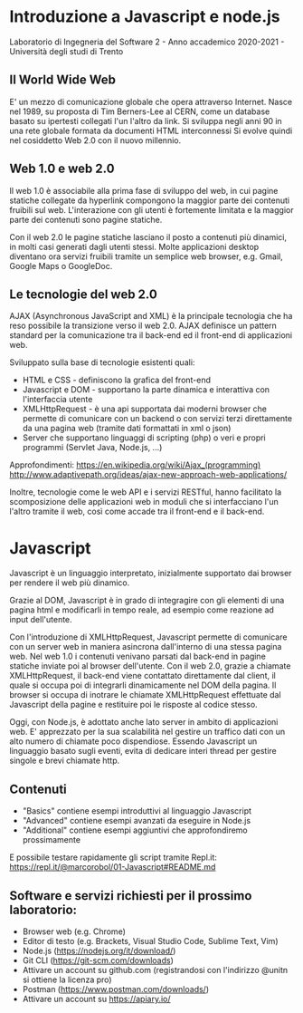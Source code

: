 # Introduzione a Javascript e node.js
Laboratorio di Ingegneria del Software 2 - Anno accademico 2020-2021 - Università degli studi di Trento


## Il World Wide Web
E' un mezzo di comunicazione globale che opera attraverso Internet.
Nasce nel 1989, su proposta di Tim Berners-Lee al CERN, come un database basato su ipertesti collegati l'un l'altro da link.
Si sviluppa negli anni 90 in una rete globale formata da documenti HTML interconnessi
Si evolve quindi nel cosiddetto Web 2.0 con il nuovo millennio.

## Web 1.0 e web 2.0
Il web 1.0 è associabile alla prima fase di sviluppo del web, in cui pagine statiche collegate da hyperlink compongono la maggior parte dei contenuti fruibili sul web. L'interazione con gli utenti è fortemente limitata e la maggior parte dei contenuti sono pagine statiche. 

Con il web 2.0 le pagine statiche lasciano il posto a contenuti più dinamici, in molti casi generati dagli utenti stessi.
Molte applicazioni desktop diventano ora servizi fruibili tramite un semplice web browser, e.g. Gmail, Google Maps o GoogleDoc.

## Le tecnologie del web 2.0
AJAX (Asynchronous JavaScript and XML) è la principale tecnologia che ha reso possibile la transizione verso il web 2.0.
AJAX definisce un pattern standard per la comunicazione tra il back-end ed il front-end di applicazioni web.

Sviluppato sulla base di tecnologie esistenti quali:
- HTML e CSS - definiscono la grafica del front-end
- Javascript e DOM - supportano la parte dinamica e interattiva con l'interfaccia utente
- XMLHttpRequest - è una api supportata dai moderni browser che permette di comunicare con un backend o con servizi terzi direttamente da una pagina web (tramite dati formattati in xml o json)
- Server che supportano linguaggi di scripting (php) o veri e propri programmi (Servlet Java, Node.js, ...)

Approfondimenti:
https://en.wikipedia.org/wiki/Ajax_(programming)
http://www.adaptivepath.org/ideas/ajax-new-approach-web-applications/

Inoltre, tecnologie come le web API e i servizi RESTful, hanno facilitato la scomposizione delle applicazioni web in moduli che si interfacciano l'un l'altro tramite il web, così come accade tra il front-end e il back-end.


# Javascript

Javascript è un linguaggio interpretato, inizialmente supportato dai browser per rendere il web più dinamico.

Grazie al DOM, Javascript è in grado di integragire con gli elementi di una pagina html e modificarli in tempo reale, ad esempio come reazione ad input dell'utente.

Con l'introduzione di XMLHttpRequest, Javascript permette di comunicare con un server web in maniera asincrona dall'interno di una stessa pagina web.
Nel web 1.0 i contenuti venivano parsati dal back-end in pagine statiche inviate poi al browser dell'utente.
Con il web 2.0, grazie a chiamate XMLHttpRequest, il back-end viene contattato direttamente dal client, il quale si occupa poi di integrarli dinamicamente nel DOM della pagina. Il browser si occupa di inotrare le chiamate XMLHttpRequest effettuate dal Javascript della pagine e restituire poi le risposte al codice stesso.

Oggi, con Node.js, è adottato anche lato server in ambito di applicazioni web.
E' apprezzato per la sua scalabilità nel gestire un traffico dati con un alto numero di chiamate poco dispendiose.
Essendo Javascript un linguaggio basato sugli eventi, evita di dedicare interi thread per gestire singole e brevi chiamate http.


## Contenuti
- "Basics" contiene esempi introduttivi al linguaggio Javascript
- "Advanced" contiene esempi avanzati da eseguire in Node.js
- "Additional" contiene esempi aggiuntivi che approfondiremo prossimamente

E possibile testare rapidamente gli script tramite Repl.it:
https://repl.it/@marcorobol/01-Javascript#README.md


## Software e servizi richiesti per il prossimo laboratorio:
- Browser web (e.g. Chrome)
- Editor di testo (e.g. Brackets, Visual Studio Code, Sublime Text, Vim)
- Node.js (https://nodejs.org/it/download/)
- Git CLI (https://git-scm.com/downloads)
- Attivare un account su github.com (registrandosi con l'indirizzo @unitn si ottiene la licenza pro)
- Postman (https://www.postman.com/downloads/)
- Attivare un account su https://apiary.io/
